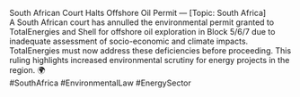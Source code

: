 South African Court Halts Offshore Oil Permit — [Topic: South Africa]  
A South African court has annulled the environmental permit granted to TotalEnergies and Shell for offshore oil exploration in Block 5/6/7 due to inadequate assessment of socio-economic and climate impacts. TotalEnergies must now address these deficiencies before proceeding. This ruling highlights increased environmental scrutiny for energy projects in the region. 🌍  
#SouthAfrica #EnvironmentalLaw #EnergySector